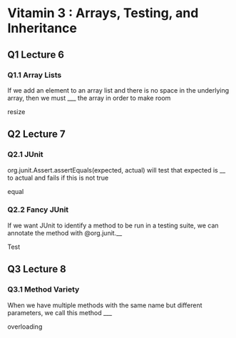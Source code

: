 # Vitamin 3 : Arrays, Testing, and Inheritance

## Q1 Lecture 6

### Q1.1 Array Lists

If we add an element to an array list and there is no space in the underlying array, then we must ___ the array in order to make room

resize

## Q2 Lecture 7

### Q2.1 JUnit

org.junit.Assert.assertEquals(expected, actual) will test that expected is __ to actual and fails if this is not true

equal

### Q2.2 Fancy JUnit

If we want JUnit to identify a method to be run in a testing suite, we can annotate the method with @org.junit.__

Test

## Q3 Lecture 8

### Q3.1 Method Variety

When we have multiple methods with the same name but different parameters, we call this method ___

overloading
